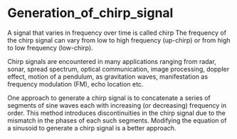 # Generation_of_chirp_signal

A signal that varies in frequency over time is called chirp
The frequency of the chirp signal can vary from low to high frequency (up-chirp) or from high to low frequency (low-chirp).

Chirp signals are encountered in many applications ranging from radar, sonar, spread spectrum, optical communication, image processing, doppler effect, motion of a pendulum, as gravitation waves, manifestation as frequency modulation (FM), echo location etc.

One approach to generate a chirp signal is to concatenate a series of segments of sine waves each with increasing (or decreasing) frequency in order.
This method introduces discontinuities in the chirp signal due to the mismatch in the phases of each such segments.
Modifying the equation of a sinusoid to generate a chirp signal is a better approach.
